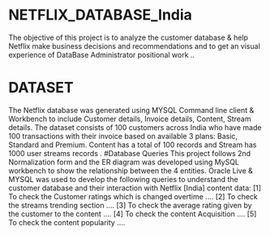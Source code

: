 # NETFLIX_DATABASE_India
The objective of this project is to analyze the customer database & help Netflix make business decisions and recommendations and to get an visual experience of DataBase Administrator positional work ..
# DATASET
The Netflix database was generated using MYSQL Command line client & Workbench to include Customer details, Invoice details, Content, Stream details. The dataset consists of 100 customers across India who have made 100 transactions with their invoice based on available 3 plans: Basic, Standard and Premium. Content has a total of 100 records and Stream has 1000 user streams records .
#Database Queries
This project follows 2nd Normalization form and the ER diagram was developed using MySQL workbench to show the relationship between the 4 entities. Oracle Live & MYSQL   was used to develop the following queries to understand the customer database and their interaction with Netflix [India] content data:
[1] To check the Customer ratings which is changed overtime ....
[2] To check the streams trending section ....
[3] To check the average rating given by the customer to the content ....
[4] To check the content Acquisition ....
[5] To check the content popularity ....
